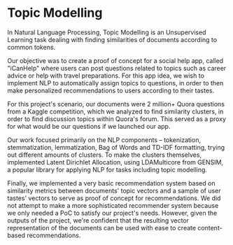 # Topic Modelling

In Natural Language Processing, Topic Modelling is an Unsupervised Learning task dealing with finding similarities of documents according to common tokens.

Our objective was to create a proof of concept for a social help app, called "iCanHelp" where users can post questions related to topics such as career advice or help with travel preparations.
For this app idea, we wish to implement NLP to automatically assign topics to questions, in order to then make personalized recommendations to users according to their tastes.

For this project's scenario, our documents were 2 million+ Quora questions from a Kaggle competition, which we analyzed to find similarity clusters, in order to find
discussion topics within Quora's forum. This served as a proxy for what would be our questions if we launched our app.

Our work focused primarily on the NLP components – tokenization, stemmatization, lemmatization, Bag of Words and TD-IDF formatting, trying out different amounts of clusters. 
To make the clusters themselves, implemented Latent Dirichlet Allocation, using LDAMulticore from GENSIM, a popular library for applying NLP for tasks including topic modelling.

Finally, we implemented a very basic recommendation system based on similarity metrics between documents' topic vectors and a sample of user tastes' vectors 
to serve as proof of concept for recommendations. We did not attempt to make a more sophisticated recommender system because we only needed a PoC to satisfy our project's needs.
However, given the outputs of the project, we're confident that the resulting vector representation of the documents can be used with ease to create content-based recommendations.
